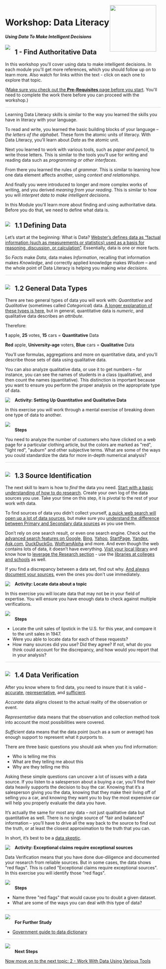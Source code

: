 <img width="150" style="float: right; margin: 0px 15px 15px 0px;" src="https://github.com/BuckWoody/presentations/blob/master/graphics/BWLogo002.png?raw=true"> 

# Workshop: Data Literacy

#### <i>Using Data To Make Intelligent Decisions</i>

<img style="float: left; margin: 0px 15px 15px 0px;" src="https://github.com/microsoft/sqlworkshops/blob/master/graphics/textbubble.png?raw=true"> <h2>1 - Find Authoritative Data</h2>

In this workshop you'll cover using data to make intelligent decisions. In each module you'll get more references, which you should follow up on to learn more. Also watch for links within the text - click on each one to explore that topic.

(<a href="https://github.com/BuckWoody/presentations/blob/master/dataliteracy/dataliteracy/00-pre-requisites.md" target="_blank">Make sure you check out the <b>Pre-Requisites</b> page before you start</a>. You'll need to complete the work there before you can proceed with the workshop.)

<p style="border-bottom: 1px solid lightgrey;"></p>

Learning Data Literacy skills is similar to the way you learned the skills you have in literacy with your language.

To read and write, you learned the basic building blocks of your language – *the letters of the alphabet*. These form the atomic units of literacy. With Data Literacy, you’ll learn about *Data* as the atomic unit.

Next you learned to work with various tools, such as *paper and pencil*, to write those letters. This is similar to the tools you’ll use for writing and reading data such as *programming or other interfaces*.

From there you learned the rules of *grammar*. This is similar to learning how one data element affects another, using *context and relationships*.

And finally you were introduced to longer and more complex works of writing, and you derived *meaning from your reading*. This is similar to how you will *interpret data to make intelligent decisions*.

In this Module you'll learn more about finding and using authoritative data. Before you do that, we need to define what data is.

<h2><img style="float: left; margin: 0px 15px 15px 0px;" src="https://github.com/microsoft/sqlworkshops/blob/master/graphics/pencil2.png?raw=true">1.1 Defining Data</h2>

Let’s start at the beginning: What is Data? [Webster’s defines data as “factual information (such as measurements or statistics) used as a basis for reasoning, discussion, or calculation”](https://www.merriam-webster.com/dictionary/data). Essentially, data is one or more facts.

So *Facts* make *Data*, data makes *Information*, recalling that information makes *Knowledge*, and correctly applied knowledge makes *Wisdom* – and the whole point of Data Literacy is helping you making *wise decisions*.

<p style="border-bottom: 1px solid lightgrey;"></p>

<h2><img style="float: left; margin: 0px 15px 15px 0px;" src="https://github.com/microsoft/sqlworkshops/blob/master/graphics/pencil2.png?raw=true">1.2 General Data Types</h2>

There are two general types of data you will work with: *Quantitative* and *Qualitative* (sometimes called *Categorical*) data. [A longer explanation of these types is here](http://www.differencebetween.net/science/difference-between-qualitative-and-quantitative-observation/), but in general, quantitative data is *numeric*, and qualitative data describes an *attribute*.

Therefore:

**1** apple, **25** votes, **15** cars = **Quantitative** Data

**Red** apple, **University-age** voters, **Blue** cars = **Qualitative** Data

You’ll use formulas, aggregations and more on quantitative data, and you’ll describe those sets of data using qualitative data.

You can also analyze qualitative data, or use it to get numbers – for instance, you can see the names of students in a class (qualitative), and then count the names (quantitative). This distinction is important because you want to ensure you perform the proper analysis on the appropriate type of data.

<p><img style="float: left; margin: 0px 15px 15px 0px;" src="https://github.com/microsoft/sqlworkshops/blob/master/graphics/point1.png?raw=true"><b>Activity: Setting Up Quantitative and Qualitative Data</b></p>

In this exercise you will work through a mental exercise of breaking down one type of data to another.


<p><img style="margin: 0px 15px 15px 0px;" src="https://github.com/microsoft/sqlworkshops/blob/master/graphics/checkmark.png?raw=true"><b>Steps</b></p>

You need to analyze the number of customers who have clicked on a web page for a particular clothing article, but the colors are marked as "red", "light red", "auburn" and other subjective terms. What are some of the ways you could standardize the data for more in-depth numerical analysis?

<p style="border-bottom: 1px solid lightgrey;"></p>

<h2><img style="float: left; margin: 0px 15px 15px 0px;" src="https://github.com/microsoft/sqlworkshops/blob/master/graphics/pencil2.png?raw=true">1.3 Source Identification</h2>

The next skill to learn is how to *find* the data you need. [Start with a basic understanding of how to do research](https://www.skillsyouneed.com/learn/research-methods.html). Create your own log of the data sources you use. Take your time on this step, it is pivotal to the rest of your work with data.

To find sources of data you didn’t collect yourself, [a quick web search will open up a lot of data sources](https://infogram.com/blog/free-data-sources/), but make sure you [understand the difference between Primary and Secondary data sources](http://www.businessdictionary.com/definition/primary-data.html) as you use them.

Don’t rely on one search result, or even one search engine. Check out the [advanced search features on Google](https://support.google.com/websearch/answer/134479?hl=en), [Bing](https://fossbytes.com/advanced-bing-search-tips-and-tricks/), [Yahoo](https://search.yahoo.com/web/advanced), [StartPage](https://www.startpage.com/en/?&hmb=1), [Yandex](https://yandex.com/), [Ask.com](https://www.ask.com/), [DuckDuckGo](https://duckduckgo.com/), [WolframAlpha](https://www.wolframalpha.com/) and more. And even though the web contains lots of data, it doesn’t have everything. [Visit your local library](https://publiclibraries.com/) and know how to [leverage the Research section](https://libraryguides.binghamton.edu/libraryresearch) - use the [libraries at colleges and schools](http://www.top10onlineuniversities.org/50-incredible-free-university-libraries-online.html) as well.

If you find a discrepancy between a data set, find out why. [And always document your sources](https://docs.microsoft.com/en-us/azure/data-catalog/data-catalog-how-to-documentation), even the ones you don't use immediately.

<p><img style="float: left; margin: 0px 15px 15px 0px;" src="https://github.com/microsoft/sqlworkshops/blob/master/graphics/point1.png?raw=true"><b>Activity: Locate data about a topic</b></p>

In this exercise you will locate data that may not be in your field of expertise. You will ensure you have enough data to check against multiple verifications.

<p><img style="margin: 0px 15px 15px 0px;" src="https://github.com/microsoft/sqlworkshops/blob/master/graphics/checkmark.png?raw=true"><b>Steps</b></p>

- Locate the unit sales of lipstick in the U.S. for this year, and compare it to the unit sales in 1947.
- Were you able to locate data for each of these requests? 
- How many sources did you use? Did they agree? If not, what do you think could account for the discrepancy, and how would you report that in your analysis?

<p style="border-bottom: 1px solid lightgrey;"></p>

<h2><img style="float: left; margin: 0px 15px 15px 0px;" src="https://github.com/microsoft/sqlworkshops/blob/master/graphics/pencil2.png?raw=true">1.4 Data Verification</h2>

After you know where to find data, you need to insure that it is valid – [accurate](https://www.whydoscientists.org/accuracy-precision-errors-statistics/), [representative](https://www.investopedia.com/terms/r/representative-sample.asp), and [sufficient](https://www.statisticshowto.datasciencecentral.com/sufficient-statistic/).

*Accurate* data aligns closest to the actual reality of the observation or event.

*Representative* data means that the observation and collection method took into account the most possibilities were covered.

*Sufficient* data means that the data point (such as a sum or average) has enough support to represent what it purports to.

There are three basic questions you should ask when you find information:

- Who is telling me this
- What are they telling me about this
- Why are they telling me this

Asking these simple questions can uncover a lot of issues with a data source. If you listen to a salesperson about a buying a car, you’ll find their data heavily supports the decision to buy the car. Knowing that it’s a salesperson giving you the data, knowing that they make their living off of selling you a car, and knowing they want you to buy the most expensive car will help you properly evaluate the data you have.

It’s actually the same for most any data – not just qualitative data but quantitative as well. There is no single source of “fair and balanced” information – you’ll have to drive all the way back to the source to find out the truth, or at least the closest approximation to the truth that you can.

In short, it’s best to be a [data skeptic](https://www.oreilly.com/ideas/on-being-a-data-skeptic).

<p><img style="float: left; margin: 0px 15px 15px 0px;" src="https://github.com/microsoft/sqlworkshops/blob/master/graphics/point1.png?raw=true"><b>Activity: Exceptional claims require exceptional sources</b></p>

Data Verification means that you have done due-diligence and documented your research from reliable sources. But in some cases, the data shows "red flags". This is called "Exceptional claims require exceptional sources". In this exercise you will identify those "red flags".

<p><img style="margin: 0px 15px 15px 0px;" src="https://github.com/microsoft/sqlworkshops/blob/master/graphics/checkmark.png?raw=true"><b>Steps</b></p>

- Name three "red flags" that would cause you to doubt a given dataset.
- What are some of the ways you can deal with this type of data?

<p style="border-bottom: 1px solid lightgrey;"></p>

<p><img style="margin: 0px 15px 15px 0px;" src="https://github.com/microsoft/sqlworkshops/blob/master/graphics/owl.png?raw=true"><b>For Further Study</b></p>
<ul>
    <li><a href="https://www.usgs.gov/products/data-and-tools/data-management/data-dictionaries" target="_blank">Government guide to data dictionary</a></li>
</ul>

<p style="border-bottom: 1px solid lightgrey;"></p>

<p><img style="margin: 0px 15px 15px 0px;" src="https://github.com/microsoft/sqlworkshops/blob/master/graphics/owl.png?raw=true"><b>Next Steps</b></p>

<a href="https://github.com/BuckWoody/presentations/blob/master/dataliteracy/dataliteracy/02-work_with_data_tools.md" target="_blank">Now move on to the next topic: 2 - Work With Data Using Various Tools</a>
